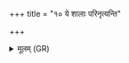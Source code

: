 +++
title = "१० ये शालाः परिनृत्यन्ति"

+++
<details><summary>मूलम् (GR)</summary>

ये शालाः परिनृत्यन्ति  
सायं गर्दभनादिनः  
कुसूला ये च कुक्षिलाः  
ककुभाः सरमाः सुमाः ।  
तान् ओषधे त्वं गन्धेन  
विषूचीनान् वि नाशय ॥
</details>